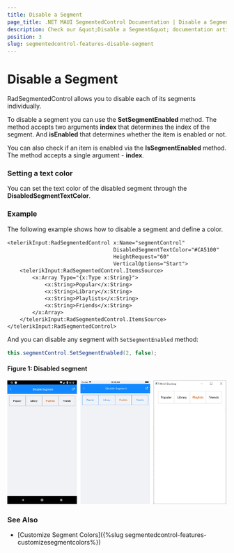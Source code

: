 ```yaml
---
title: Disable a Segment
page_title: .NET MAUI SegmentedControl Documentation | Disable a Segment
description: Check our &quot;Disable a Segment&quot; documentation article for Telerik SegmentedControl for .NET MAUI control.
position: 3
slug: segmentedcontrol-features-disable-segment
---
```


# Disable a Segment

RadSegmentedControl allows you to disable each of its segments individually. 

To disable a segment you can use the **SetSegmentEnabled** method. The method accepts two arguments **index** that determines the index of the segment. And **isEnabled** that determines whether the item is enabled or not.

You can also check if an item is enabled via the **IsSegmentEnabled** method. The method accepts a single argument - **index**.

### Setting a text color

You can set the text color of the disabled segment through the **DisabledSegmentTextColor**.

### Example

The following example shows how to disable a segment and define a color.

```XAML
<telerikInput:RadSegmentedControl x:Name="segmentControl"
                                  DisabledSegmentTextColor="#CA5100"
                                  HeightRequest="60"
                                  VerticalOptions="Start">
    <telerikInput:RadSegmentedControl.ItemsSource>
        <x:Array Type="{x:Type x:String}">
            <x:String>Popular</x:String>
            <x:String>Library</x:String>
            <x:String>Playlists</x:String>
            <x:String>Friends</x:String>
        </x:Array>
    </telerikInput:RadSegmentedControl.ItemsSource>
</telerikInput:RadSegmentedControl>
```

And you can disable any segment with `SetSegmentEnabled` method:

```C#
this.segmentControl.SetSegmentEnabled(2, false);
```

#### Figure 1: Disabled segment

![SegmentedControl disable segment example](images/segmentcontrol-features-disablesegment-0.png) 

### See Also

- [Customize Segment Colors]({%slug segmentedcontrol-features-customizesegmentcolors%})